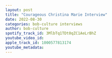 ```yaml
---
layout: post
title: "Courageous Christina Marie Interview"
date: 2022-08-30
categories: bob-culture interviews
author: bob-culture
spotify_track_id: 3MlbTq1TDt0qZC1AeLrBhZ
youtube_video_id: 
apple_track_id: 1000577813174
youtube_metadata: 
---
```

